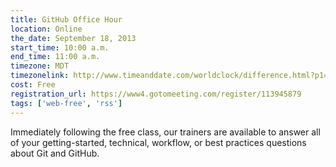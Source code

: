 ```yaml
---
title: GitHub Office Hour
location: Online
the_date: September 18, 2013
start_time: 10:00 a.m.
end_time: 11:00 a.m.
timezone: MDT
timezonelink: http://www.timeanddate.com/worldclock/difference.html?p1=75
cost: Free
registration_url: https://www4.gotomeeting.com/register/113945879
tags: ['web-free', 'rss']
---
```


Immediately following the free class, our trainers are available to answer all of your getting-started, technical, workflow, or best practices questions about Git and GitHub.

